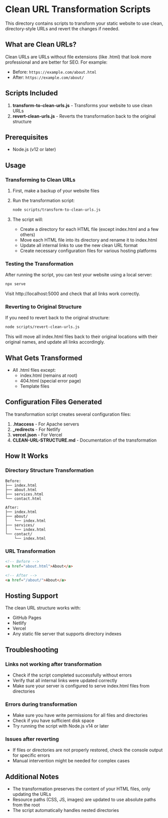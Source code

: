 # Clean URL Transformation Scripts

This directory contains scripts to transform your static website to use clean, directory-style URLs and revert the changes if needed.

## What are Clean URLs?

Clean URLs are URLs without file extensions (like .html) that look more professional and are better for SEO. For example:

- Before: `https://example.com/about.html`
- After: `https://example.com/about/`

## Scripts Included

1. **transform-to-clean-urls.js** - Transforms your website to use clean URLs
2. **revert-clean-urls.js** - Reverts the transformation back to the original structure

## Prerequisites

- Node.js (v12 or later)

## Usage

### Transforming to Clean URLs

1. First, make a backup of your website files

2. Run the transformation script:
   ```bash
   node scripts/transform-to-clean-urls.js
   ```

3. The script will:
   - Create a directory for each HTML file (except index.html and a few others)
   - Move each HTML file into its directory and rename it to index.html
   - Update all internal links to use the new clean URL format
   - Create necessary configuration files for various hosting platforms

### Testing the Transformation

After running the script, you can test your website using a local server:

```bash
npx serve
```

Visit http://localhost:5000 and check that all links work correctly.

### Reverting to Original Structure

If you need to revert back to the original structure:

```bash
node scripts/revert-clean-urls.js
```

This will move all index.html files back to their original locations with their original names, and update all links accordingly.

## What Gets Transformed

- All .html files except:
  - index.html (remains at root)
  - 404.html (special error page)
  - Template files

## Configuration Files Generated

The transformation script creates several configuration files:

1. **.htaccess** - For Apache servers
2. **_redirects** - For Netlify
3. **vercel.json** - For Vercel
4. **CLEAN-URL-STRUCTURE.md** - Documentation of the transformation

## How It Works

### Directory Structure Transformation

```
Before:
├── index.html
├── about.html
├── services.html
└── contact.html

After:
├── index.html
├── about/
│   └── index.html
├── services/
│   └── index.html
└── contact/
    └── index.html
```

### URL Transformation

```html
<!-- Before -->
<a href="about.html">About</a>

<!-- After -->
<a href="/about/">About</a>
```

## Hosting Support

The clean URL structure works with:

- GitHub Pages
- Netlify
- Vercel
- Any static file server that supports directory indexes

## Troubleshooting

### Links not working after transformation

- Check if the script completed successfully without errors
- Verify that all internal links were updated correctly
- Make sure your server is configured to serve index.html files from directories

### Errors during transformation

- Make sure you have write permissions for all files and directories
- Check if you have sufficient disk space
- Try running the script with Node.js v14 or later

### Issues after reverting

- If files or directories are not properly restored, check the console output for specific errors
- Manual intervention might be needed for complex cases

## Additional Notes

- The transformation preserves the content of your HTML files, only updating the URLs
- Resource paths (CSS, JS, images) are updated to use absolute paths from the root
- The script automatically handles nested directories 